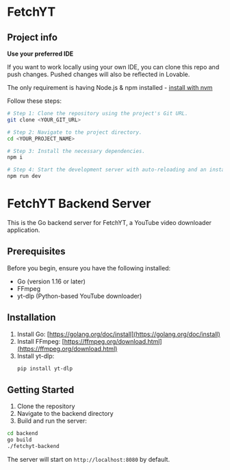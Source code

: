 # FetchYT

## Project info

**Use your preferred IDE**

If you want to work locally using your own IDE, you can clone this repo and push changes. Pushed changes will also be reflected in Lovable.

The only requirement is having Node.js & npm installed - [install with nvm](https://github.com/nvm-sh/nvm#installing-and-updating)

Follow these steps:

```sh
# Step 1: Clone the repository using the project's Git URL.
git clone <YOUR_GIT_URL>

# Step 2: Navigate to the project directory.
cd <YOUR_PROJECT_NAME>

# Step 3: Install the necessary dependencies.
npm i

# Step 4: Start the development server with auto-reloading and an instant preview.
npm run dev
```

# FetchYT Backend Server

This is the Go backend server for FetchYT, a YouTube video downloader application.

## Prerequisites

Before you begin, ensure you have the following installed:
- Go (version 1.16 or later)
- FFmpeg
- yt-dlp (Python-based YouTube downloader)

## Installation

1. Install Go: [https://golang.org/doc/install](https://golang.org/doc/install)
2. Install FFmpeg: [https://ffmpeg.org/download.html](https://ffmpeg.org/download.html)
3. Install yt-dlp:
   ```bash
   pip install yt-dlp
   ```

## Getting Started

1. Clone the repository
2. Navigate to the backend directory
3. Build and run the server:

```bash
cd backend
go build
./fetchyt-backend
```

The server will start on `http://localhost:8080` by default.
